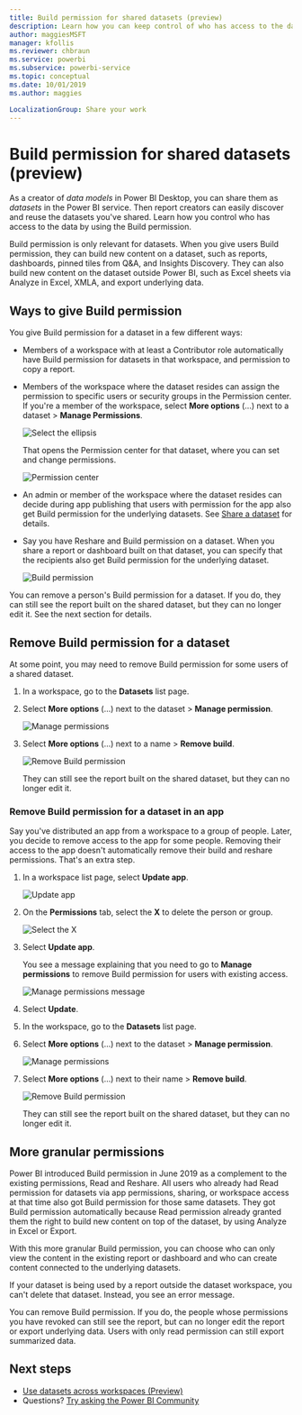 ```yaml
---
title: Build permission for shared datasets (preview)
description: Learn how you can keep control of who has access to the data by using Build permission.
author: maggiesMSFT
manager: kfollis
ms.reviewer: chbraun
ms.service: powerbi
ms.subservice: powerbi-service
ms.topic: conceptual
ms.date: 10/01/2019
ms.author: maggies

LocalizationGroup: Share your work
---
```

# Build permission for shared datasets (preview)

As a creator of *data models* in Power BI Desktop, you can share them as *datasets* in the Power BI service. Then report creators can easily discover and reuse the datasets you've shared. Learn how you control who has access to the data by using the Build permission.

Build permission is only relevant for datasets. When you give users Build permission, they can build new content on a dataset, such as reports, dashboards, pinned tiles from Q&A, and Insights Discovery. They can also build new content on the dataset outside Power BI, such as Excel sheets via Analyze in Excel, XMLA, and export underlying data.

## Ways to give Build permission

You give Build permission for a dataset in a few different ways:

- Members of a workspace with at least a Contributor role automatically have Build permission for datasets in that workspace, and permission to copy a report.
 
- Members of the workspace where the dataset resides can assign the permission to specific users or security groups in the Permission center. If you're a member of the workspace, select **More options** (...) next to a dataset > **Manage Permissions**.

    ![Select the ellipsis](media/service-datasets-build-permissions/power-bi-dataset-permissions-new-look.png)

    That opens the Permission center for that dataset, where you can set and change permissions.

    ![Permission center](media/service-datasets-build-permissions/power-bi-dataset-remove-permissions-no-callouts.png)

- An admin or member of the workspace where the dataset resides can decide during app publishing that users with permission for the app also get Build permission for the underlying datasets. See [Share a dataset](service-datasets-share.md) for details.

- Say you have Reshare and Build permission on a dataset. When you share a report or dashboard built on that dataset, you can specify that the recipients also get Build permission for the underlying dataset.

    ![Build permission](media/service-datasets-build-permissions/power-bi-share-report-allow-users.png)

You can remove a person's Build permission for a dataset. If you do, they can still see the report built on the shared dataset, but they can no longer edit it. See the next section for details.

## Remove Build permission for a dataset

At some point, you may need to remove Build permission for some users of a shared dataset. 

1. In a workspace, go to the **Datasets** list page. 
1. Select **More options** (...) next to the dataset > **Manage permission**.

    ![Manage permissions](media/service-datasets-build-permissions/power-bi-dataset-permissions-new-look.png)

1. Select **More options** (...) next to a name > **Remove build**.

    ![Remove Build permission](media/service-datasets-build-permissions/power-bi-dataset-remove-build-permissions.png)

    They can still see the report built on the shared dataset, but they can no longer edit it.

### Remove Build permission for a dataset in an app

Say you've distributed an app from a workspace to a group of people. Later, you decide to remove access to the app for some people. Removing their access to the app doesn't automatically remove their build and reshare permissions. That's an extra step. 

1. In a workspace list page, select **Update app**. 

    ![Update app](media/service-datasets-build-permissions/power-bi-app-update.png)

1. On the **Permissions** tab, select the **X** to delete the person or group. 

    ![Select the X](media/service-datasets-build-permissions/power-bi-app-delete-user.png)
1. Select **Update app**.

    You see a message explaining that you need to go to **Manage permissions** to remove Build permission for users with existing access. 

    ![Manage permissions message](media/service-datasets-build-permissions/power-bi-dataset-app-remove-message.png)

1. Select **Update**.

1. In the workspace, go to the **Datasets** list page. 
1. Select **More options** (...) next to the dataset > **Manage permission**.

    ![Manage permissions](media/service-datasets-build-permissions/power-bi-dataset-permissions-new-look.png)

1. Select **More options** (...) next to their name > **Remove build**.

    ![Remove Build permission](media/service-datasets-build-permissions/power-bi-dataset-remove-build-permissions.png)

    They can still see the report built on the shared dataset, but they can no longer edit it.

## More granular permissions

Power BI introduced Build permission in June 2019 as a complement to the existing permissions, Read and Reshare. All users who already had Read permission for datasets via app permissions, sharing, or workspace access at that time also got Build permission for those same datasets. They got Build permission automatically because Read permission already granted them the right to build new content on top of the dataset, by using Analyze in Excel or Export.

With this more granular Build permission, you can choose who can only view the content in the existing report or dashboard and who can create content connected to the underlying datasets.

If your dataset is being used by a report outside the dataset workspace, you can't delete that dataset. Instead, you see an error message.

You can remove Build permission. If you do, the people whose permissions you have revoked can still see the report, but can no longer edit the report or export underlying data. Users with only read permission can still export summarized data. 

## Next steps

- [Use datasets across workspaces (Preview)](service-datasets-across-workspaces.md)
- Questions? [Try asking the Power BI Community](http://community.powerbi.com/)
